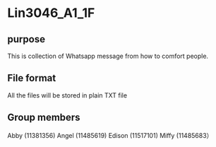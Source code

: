 # Lin3046_A1_1F

## purpose

This is collection of Whatsapp message from how to comfort people.

## File format

All the files will be stored in plain TXT file

## Group members

Abby (11381356)
Angel (11485619)
Edison (11517101)
Miffy (11485683）
